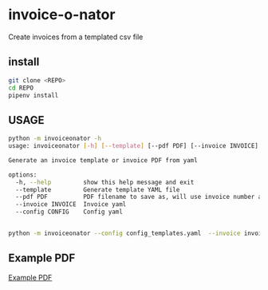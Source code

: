 # invoice-o-nator
Create invoices from a templated csv file


## install

```bash
git clone <REPO>
cd REPO
pipenv install
```

## USAGE

```bash
python -m invoiceonator -h
usage: invoiceonator [-h] [--template] [--pdf PDF] [--invoice INVOICE] [--config CONFIG]

Generate an invoice template or invoice PDF from yaml

options:
  -h, --help         show this help message and exit
  --template         Generate template YAML file
  --pdf PDF          PDF filename to save as, will use invoice number as default filename
  --invoice INVOICE  Invoice yaml
  --config CONFIG    Config yaml


python -m invoiceonator --config config_templates.yaml  --invoice invoice_templates.yaml --pdf invoice.pdf
```

## Example PDF

[Example PDF](./INV001.pdf)
